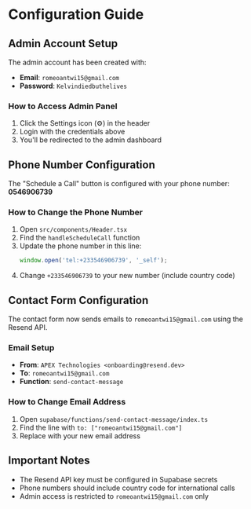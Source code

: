 
# Configuration Guide

## Admin Account Setup
The admin account has been created with:
- **Email**: `romeoantwi15@gmail.com`
- **Password**: `Kelvindiedbuthelives`

### How to Access Admin Panel
1. Click the Settings icon (⚙️) in the header
2. Login with the credentials above
3. You'll be redirected to the admin dashboard

## Phone Number Configuration
The "Schedule a Call" button is configured with your phone number: **0546906739**

### How to Change the Phone Number
1. Open `src/components/Header.tsx`
2. Find the `handleScheduleCall` function
3. Update the phone number in this line:
   ```typescript
   window.open('tel:+233546906739', '_self');
   ```
4. Change `+233546906739` to your new number (include country code)

## Contact Form Configuration
The contact form now sends emails to `romeoantwi15@gmail.com` using the Resend API.

### Email Setup
- **From**: `APEX Technologies <onboarding@resend.dev>`
- **To**: `romeoantwi15@gmail.com`
- **Function**: `send-contact-message`

### How to Change Email Address
1. Open `supabase/functions/send-contact-message/index.ts`
2. Find the line with `to: ["romeoantwi15@gmail.com"]`
3. Replace with your new email address

## Important Notes
- The Resend API key must be configured in Supabase secrets
- Phone numbers should include country code for international calls
- Admin access is restricted to `romeoantwi15@gmail.com` only
